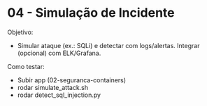 # 04 - Simulação de Incidente

Objetivo:
- Simular ataque (ex.: SQLi) e detectar com logs/alertas. Integrar (opcional) com ELK/Grafana.

Como testar:
- Subir app (02-seguranca-containers)
- rodar simulate_attack.sh
- rodar detect_sql_injection.py
